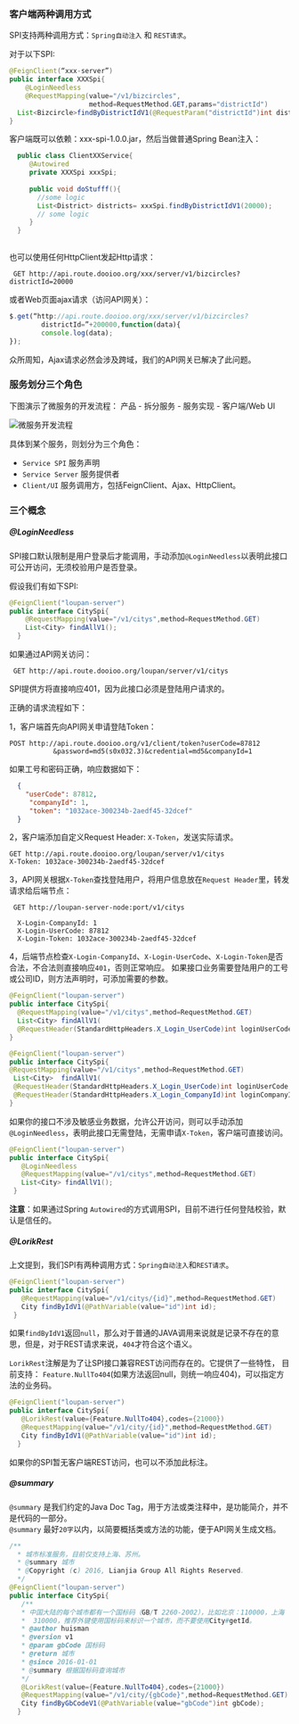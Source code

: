 <!-- toc -->
### 客户端两种调用方式
SPI支持两种调用方式：`Spring自动注入` 和 `REST请求`。  

对于以下SPI:
``` java
@FeignClient(“xxx-server”)
public interface XXXSpi{
    @LoginNeedless
    @RequestMapping(value="/v1/bizcircles",
    				method=RequestMethod.GET,params="districtId")
  List<Bizcircle>findByDistrictIdV1(@RequestParam("districtId")int districtId);
}
```

客户端既可以依赖：xxx-spi-1.0.0.jar，然后当做普通Spring Bean注入：

```java
  public class ClientXXService{
     @Autowired
     private XXXSpi xxxSpi;
     
     public void doStufff(){
       //some logic
       List<District> districts= xxxSpi.findByDistrictIdV1(20000);
       // some logic
     }
  }
  
```

也可以使用任何HttpClient发起Http请求：
```
 GET http://api.route.dooioo.org/xxx/server/v1/bizcircles?districtId=20000
```

或者Web页面ajax请求（访问API网关）：  

``` javascript
$.get(“http://api.route.dooioo.org/xxx/server/v1/bizcircles?
		districtId=”+200000,function(data){
		console.log(data);
});
```

众所周知，Ajax请求必然会涉及跨域，我们的API网关已解决了此问题。


### 服务划分三个角色
下图演示了微服务的开发流程： 产品 - 拆分服务 - 服务实现 - 客户端/Web UI

![微服务开发流程]({{imagePath}}/parts/chapter2/images/service-dev.png)

具体到某个服务，则划分为三个角色：

*   `Service SPI` 服务声明
*   `Service Server`  服务提供者
*   `Client/UI` 服务调用方，包括FeignClient、Ajax、HttpClient。

###  三个概念
##### @LoginNeedless 
SPI接口默认限制是用户登录后才能调用，手动添加```@LoginNeedless```以表明此接口可公开访问，无须校验用户是否登录。

假设我们有如下SPI:
```java
@FeignClient("loupan-server")
public interface CitySpi{
    @RequestMapping(value="/v1/citys",method=RequestMethod.GET)
    List<City> findAllV1();
  }
```
如果通过API网关访问： 

 ```
  GET http://api.route.dooioo.org/loupan/server/v1/citys
 ```

SPI提供方将直接响应401，因为此接口必须是登陆用户请求的。

正确的请求流程如下：

1，客户端首先向API网关申请登陆Token： 
 
 ``` http
 POST http://api.route.dooioo.org/v1/client/token?userCode=87812
 			&password=md5(s0x032.3)&credential=md5&companyId=1
```
  
  如果工号和密码正确，响应数据如下：
  ``` json
    {
      "userCode": 87812,
       "companyId": 1,
       "token": "1032ace-300234b-2aedf45-32dcef"
    }
  ```
2，客户端添加自定义Request Header: `X-Token`，发送实际请求。  

``` http
GET http://api.route.dooioo.org/loupan/server/v1/citys  
X-Token: 1032ace-300234b-2aedf45-32dcef
```
3，API网关根据`X-Token`查找登陆用户，将用户信息放在`Request Header`里，转发请求给后端节点：
 ```
  GET http://loupan-server-node:port/v1/citys
 ```
 ```http
   X-Login-CompanyId: 1
   X-Login-UserCode: 87812
   X-Login-Token: 1032ace-300234b-2aedf45-32dcef
 ```
 4，后端节点检查`X-Login-CompanyId`、`X-Login-UserCode`、`X-Login-Token`是否合法，不合法则直接响应`401`，否则正常响应。
  如果接口业务需要登陆用户的工号或公司ID，则方法声明时，可添加需要的参数。
  ```java 
@FeignClient("loupan-server")
public interface CitySpi{
    @RequestMapping(value="/v1/citys",method=RequestMethod.GET)
    List<City> findAllV1(
    @RequestHeader(StandardHttpHeaders.X_Login_UserCode)int loginUserCode);
  }
  
@FeignClient("loupan-server")
public interface CitySpi{
  @RequestMapping(value="/v1/citys",method=RequestMethod.GET)
   List<City>  findAllV1(
   @RequestHeader(StandardHttpHeaders.X_Login_UserCode)int loginUserCode,
   @RequestHeader(StandardHttpHeaders.X_Login_CompanyId)int loginCompanyId);
  }
  ```
 
 如果你的接口不涉及敏感业务数据，允许公开访问，则可以手动添加`@LoginNeedless`，表明此接口无需登陆，无需申请`X-Token`，客户端可直接访问。
 
 ```java
 @FeignClient("loupan-server")
public interface CitySpi{
    @LoginNeedless
    @RequestMapping(value="/v1/citys",method=RequestMethod.GET)
    List<City> findAllV1();
  }
 ```
 
**注意**：如果通过Spring ```Autowired```的方式调用SPI，目前不进行任何登陆校验，默认是信任的。 

##### @LorikRest
上文提到，我们SPI有两种调用方式：`Spring自动注入`和`REST请求`。
 ```java
 @FeignClient("loupan-server")
public interface CitySpi{
    @RequestMapping(value="/v1/citys/{id}",method=RequestMethod.GET)
    City findByIdV1(@PathVariable(value="id")int id);
  }
 ```
   
如果```findByIdV1```返回`null`，那么对于普通的JAVA调用来说就是记录不存在的意思，但是，对于REST请求来说，`404`才符合这个语义。

`LorikRest`注解是为了让SPI接口兼容REST访问而存在的。它提供了一些特性，
目前支持： `Feature.NullTo404`(如果方法返回null，则统一响应404)，可以指定方法的业务码。

```java
@FeignClient("loupan-server")
public interface CitySpi{
   @LorikRest(value={Feature.NullTo404},codes={21000})
   @RequestMapping(value="/v1/city/{id}",method=RequestMethod.GET)
   City findByIdV1(@PathVariable(value="id")int id);
  }
```

如果你的SPI暂无客户端REST访问，也可以不添加此标注。


##### @summary
`@summary` 是我们约定的Java Doc Tag，用于方法或类注释中，是功能简介，并不是代码的一部分。  
`@summary` 最好`20字`以内，以简要概括类或方法的功能，便于API网关生成文档。

``` java
/**
  * 城市标准服务，目前仅支持上海、苏州。
  * @summary 城市
  * @Copyright (c) 2016, Lianjia Group All Rights Reserved.
  */
@FeignClient("loupan-server")
public interface CitySpi{
   /**
   * 中国大陆的每个城市都有一个国标码（GB/T 2260-2002），比如北京：110000，上海
   *  310000，推荐外键使用国标码来标识一个城市，而不要使用City#getId。
   * @author huisman
   * @version v1
   * @param gbCode 国标码
   * @return 城市
   * @since 2016-01-01
   * @summary 根据国标码查询城市
   */
   @LorikRest(value={Feature.NullTo404},codes={21000})
   @RequestMapping(value="/v1/city/{gbCode}",method=RequestMethod.GET)
   City findByGbCodeV1(@PathVariable(value="gbCode")int gbCode);
  }
```




 






